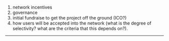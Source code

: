 1. network incentives
2. governance
3. initial fundraise to get the project off the ground (ICO?)
4. how users will be accepted into the network (what is the degree of selectivity? what are the criteria that this depends on?).

---

